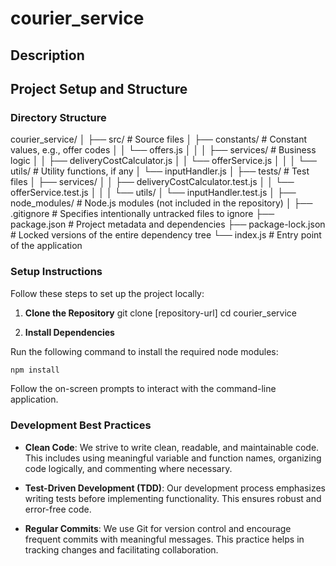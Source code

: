 # courier_service

## Description


## Project Setup and Structure


### Directory Structure

courier_service/
│
├── src/                    # Source files
│   ├── constants/          # Constant values, e.g., offer codes
│   │   └── offers.js
│   │
│   ├── services/           # Business logic
│   │   ├── deliveryCostCalculator.js
│   │   └── offerService.js
│   │
│   └── utils/              # Utility functions, if any
│       └── inputHandler.js
│
├── tests/                  # Test files
│   ├── services/
│   │   ├── deliveryCostCalculator.test.js
│   │   └── offerService.test.js
│   │
│   └── utils/
│       └── inputHandler.test.js
│
├── node_modules/           # Node.js modules (not included in the repository)
│
├── .gitignore              # Specifies intentionally untracked files to ignore
├── package.json            # Project metadata and dependencies
├── package-lock.json       # Locked versions of the entire dependency tree
└── index.js                # Entry point of the application



### Setup Instructions

Follow these steps to set up the project locally:

1. **Clone the Repository**
git clone [repository-url]
cd courier_service


2. **Install Dependencies**

Run the following command to install the required node modules:
```bash
npm install
```

Follow the on-screen prompts to interact with the command-line application.

### Development Best Practices

- **Clean Code**: We strive to write clean, readable, and maintainable code. This includes using meaningful variable and function names, organizing code logically, and commenting where necessary.

- **Test-Driven Development (TDD)**: Our development process emphasizes writing tests before implementing functionality. This ensures robust and error-free code.

- **Regular Commits**: We use Git for version control and encourage frequent commits with meaningful messages. This practice helps in tracking changes and facilitating collaboration.

